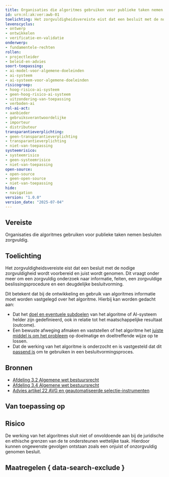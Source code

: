 ```yaml
---
title: Organisaties die algoritmes gebruiken voor publieke taken nemen besluiten zorgvuldig
id: urn:nl:ak:ver:awb-01
toelichting: Het zorgvuldigheidsvereiste eist dat een besluit met de nodige zorgvuldigheid wordt voorbereid en juist wordt genomen.
levenscyclus:
- ontwerp
- ontwikkelen
- verificatie-en-validatie
onderwerp:
- fundamentele-rechten
rollen:
- projectleider
- beleid-en-advies
soort-toepassing:
- ai-model-voor-algemene-doeleinden
- ai-systeem
- ai-systeem-voor-algemene-doeleinden
risicogroep:
- hoog-risico-ai-systeem
- geen-hoog-risico-ai-systeem
- uitzondering-van-toepassing
- verboden-ai
rol-ai-act:
- aanbieder
- gebruiksverantwoordelijke
- importeur
- distributeur
transparantieverplichting:
- geen-transparantieverplichting
- transparantieverplichting
- niet-van-toepassing
systeemrisico:
- systeemrisico
- geen-systeemrisico
- niet-van-toepassing
open-source:
- open-source
- geen-open-source
- niet-van-toepassing
hide:
- navigation
version: "1.0.0"
version_date: "2025-07-04"
---
```


<!-- tags -->

## Vereiste
Organisaties die algoritmes gebruiken voor publieke taken nemen besluiten zorgvuldig.

## Toelichting
Het zorgvuldigheidsvereiste eist dat een besluit met de nodige zorgvuldigheid wordt voorbereid en juist wordt genomen.
Dit vraagt onder meer om een zorgvuldig onderzoek naar informatie, feiten, een zorgvuldige beslissingsprocedure en een deugdelijke besluitvorming.

Dit betekent dat bij de ontwikkeling en gebruik van algoritmes informatie moet worden vastgelegd  over het algoritme. Hierbij kan worden gedacht aan:
- Dat het [doel en eventuele subdoelen](../maatregelen/1-pba-01-formuleren-probleemdefinitie.md) van het algoritme of AI-systeem helder zijn gedefinieerd, ook in relatie tot het maatschappelijke resultaat (outcome).
- Een bewuste afweging afmaken en vaststellen of het algoritme het [juiste middel is om het probleem](../maatregelen/1-pba-01-formuleren-probleemdefinitie.md) op doelmatige en doeltreffende wijze op te lossen.
- Dat de werking van het algoritme is onderzocht en is vastgesteld dat dit [passend is](../maatregelen/5-ver-01-functioneren-in-lijn-met-doeleinden.md) om te gebruiken in een besluitvormingsproces.

## Bronnen
- [Afdeling 3.2 Algemene wet bestuursrecht](https://wetten.overheid.nl/jci1.3:c:BWBR0005537&hoofdstuk=3&afdeling=3.2&z=2024-05-01&g=2024-05-01)
- [Afdeling 3.4 Algemene wet bestuursrecht](https://wetten.overheid.nl/jci1.3:c:BWBR0005537&hoofdstuk=3&afdeling=3.4&z=2024-05-01&g=2024-05-01)
- [Advies artikel 22 AVG en geautomatiseerde selectie-instrumenten](https://www.rijksoverheid.nl/documenten/publicaties/2024/10/10/advies-artikel-22-avg-en-geautomatiseerde-selectie-instrumenten)

## Van toepassing op
<!-- tags-ai-act -->

## Risico
De werking van het algoritmes sluit niet of onvoldoende aan bij de juridische en ethische grenzen van de te ondersteunen wettelijke taak.
Hierdoor kunnen ongewenste gevolgen ontstaan zoals een onjuist of onzorgvuldig genomen besluit.

## Maatregelen { data-search-exclude }

<!-- list_maatregelen vereiste/awb-1-zorgvuldigheidsbeginsel no-search no-onderwerp no-rol no-levenscyclus -->
